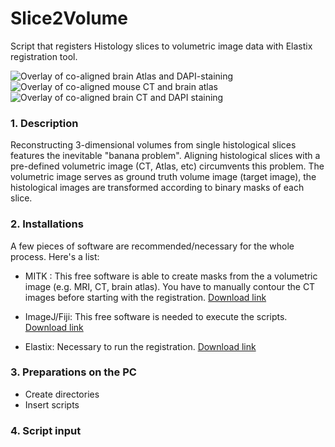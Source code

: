 # Slice2Volume
Script that registers Histology slices to volumetric image data with Elastix registration tool.

![Overlay of co-aligned brain Atlas and DAPI-staining](Doc/Images/imgs/Atlas_vs_DAPI.jpg)
![Overlay of co-aligned mouse CT and brain atlas](Doc/Images/imgs/CT_vs_Atlas.jpg)
![Overlay of co-aligned brain CT and DAPI staining](Doc/Images/imgs/CT_vs_DAPI.jpg)

### 1. Description

Reconstructing 3-dimensional volumes from single histological slices features the inevitable "banana problem". Aligning histological slices with a pre-defined volumetric image (CT, Atlas, etc) circumvents this problem.
The volumetric image serves as ground truth volume image (target image), the histological images are transformed according to binary masks of each slice. 


### 2. Installations

A few pieces of software are recommended/necessary for the whole process. Here's a list:
* MITK :
This free software is able to create masks from the a volumetric image (e.g. MRI, CT, brain atlas). You have to manually contour the CT images before starting with the registration. [Download link](www.mitk.org/wiki/Downloads)

* ImageJ/Fiji:
This free software is needed to execute the scripts. [Download link](www.imagej.net/Downloads)

* Elastix:
Necessary to run the registration. [Download link](elastix.isi.uu.nl)

### 3. Preparations on the PC
* Create directories
* Insert scripts

### 4. Script input
